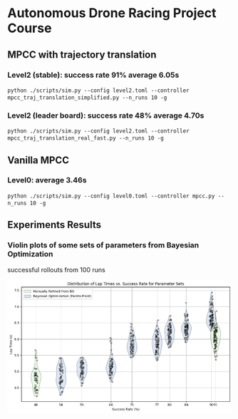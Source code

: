 # Autonomous Drone Racing Project Course
## MPCC with trajectory translation
### Level2 (stable): success rate 91% average 6.05s
    python ./scripts/sim.py --config level2.toml --controller mpcc_traj_translation_simplified.py --n_runs 10 -g
### Level2 (leader board): success rate 48% average 4.70s
    python ./scripts/sim.py --config level2.toml --controller mpcc_traj_translation_real_fast.py --n_runs 10 -g
## Vanilla MPCC
### Level0: average 3.46s
    python ./scripts/sim.py --config level0.toml --controller mpcc.py --n_runs 10 -g
## Experiments Results
### Violin plots of some sets of parameters from Bayesian Optimization
successful rollouts from 100 runs

<img width="800" src="lsy_drone_racing/logs/roll_outs/violin_plot.png">